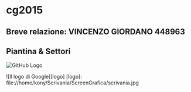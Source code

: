 # cg2015

## Breve relazione: VINCENZO GIORDANO 448963
## Piantina & Settori
![GitHub Logo](http://home/kony/Scrivania/ScreenGrafica/scrivania.jpg)

![Il logo di Google][logo]
[logo]: file://home/kony/Scrivania/ScreenGrafica/scrivania.jpg
